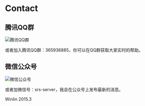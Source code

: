 # Contact

## 腾讯QQ群

![腾讯QQ群](http://winlinvip.github.io/srs.release/wiki/images/srs_qq_95.jpg)

或者加入腾讯QQ群：365936885，你可以在QQ群获取大家实时的帮助。

## 微信公众号

![微信公众号](http://winlinvip.github.io/srs.release/wiki/images/srs_weixin_430.jpg)

或者加微信号：srs-server，我会在公众号上发布最新的消息。

Winlin 2015.3
